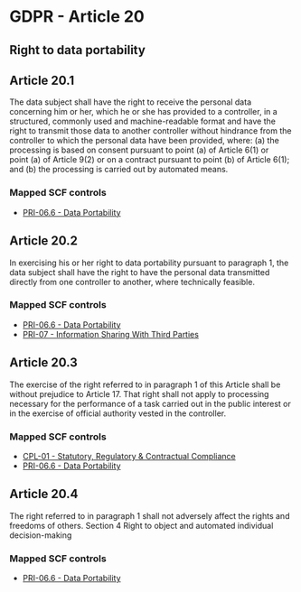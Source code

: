 # GDPR - Article 20
## Right to data portability


## Article 20.1
The data subject shall have the right to receive the personal data concerning him or her, which he or she has provided to a controller, in a structured, commonly used and machine-readable format and have the right to transmit those data to another controller without hindrance from the controller to which the personal data have been provided, where:
(a) the processing is based on consent pursuant to point (a)  of Article 6(1) or point (a)  of Article 9(2) or on a contract pursuant to point (b)  of Article 6(1); and
(b) the processing is carried out by automated means.

### Mapped SCF controls
- [PRI-06.6 - Data Portability](../scf/pri-066-dataportability.md)

## Article 20.2
In exercising his or her right to data portability pursuant to paragraph 1, the data subject shall have the right to have the personal data transmitted directly from one controller to another, where technically feasible.

### Mapped SCF controls
- [PRI-06.6 - Data Portability](../scf/pri-066-dataportability.md)
- [PRI-07 - Information Sharing With Third Parties](../scf/pri-07-informationsharingwiththirdparties.md)

## Article 20.3
The exercise of the right referred to in paragraph 1 of this Article shall be without prejudice to Article 17\. That right shall not apply to processing necessary for the performance of a task carried out in the public interest or in the exercise of official authority vested in the controller.

### Mapped SCF controls
- [CPL-01 - Statutory, Regulatory & Contractual Compliance](../scf/cpl-01-statutory,regulatory&contractualcompliance.md)
- [PRI-06.6 - Data Portability](../scf/pri-066-dataportability.md)

## Article 20.4
The right referred to in paragraph 1 shall not adversely affect the rights and freedoms of others.
<span class="expanded">Section 4
<span class="bold"><span class="expanded">Right to object and automated individual decision-making

### Mapped SCF controls
- [PRI-06.6 - Data Portability](../scf/pri-066-dataportability.md)
